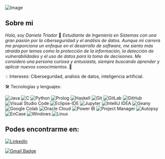 
![Image](https://github.com/user-attachments/assets/4dbf3e88-7b99-4b4b-8dd8-42a788385429)

## Sobre mi
_Hola, soy Daniela Triador_ 👋
_Estudiante de Ingeniería en Sistemas con una gran pasión por la ciberseguridad y el análisis de datos. Aunque mi carrera me proporciona un enfoque en el desarrollo de software, me siento más atraída por temas como la protección de la información, la detección de vulnerabilidades y el uso de datos para la toma de decisiones. Me considero una persona curiosa y entusiasta, siempre buscando aprender y aplicar nuevos conocimientos._ 🚀

💡 Intereses: Ciberseguridad, análisis de datos, inteligencia artificial.


🛠 Tecnologías y lenguajes:

![Java](http://img.shields.io/badge/-Java-5B4638?style=flat-square&logo=java&logoColor=ffffff)
![C](http://img.shields.io/badge/-C-A8B9CC?style=flat-square&logo=c&logoColor=ffffff)
![Python](http://img.shields.io/badge/-Python-3776AB?style=flat-square&logo=python&logoColor=ffffff)
![Prolog](https://img.shields.io/badge/Prolog-782D19?style=flat-square&logo=prolog&logoColor=white)
![Haskell](https://img.shields.io/badge/Haskell-5E5086?style=flat-square&logo=haskell&logoColor=white)
![Git](https://img.shields.io/badge/-Git-%23F05032?style=flat-square&logo=git&logoColor=%23ffffff)
![GitLab](https://img.shields.io/badge/-GitLab-FCA121?style=flat-square&logo=gitlab)
![GitHub](https://img.shields.io/badge/-GitHub-181717?style=flat-square&logo=github)
![Visual Studio Code](https://img.shields.io/badge/Visual_Studio_Code-007ACC?style=flat-square&logo=Visual-Studio-Code&logoColor=white)
![Eclipse-IDE](http://img.shields.io/badge/-Eclipse-2C2255?style=flat-square&logo=eclipse&logoColor=ffffff)
![Jupyter](https://img.shields.io/badge/-Jupyter-F37626?style=flat-square&logo=jupyter&logoColor=ffffff)
![IntelliJ IDEA](https://img.shields.io/badge/-IntelliJ%20IDEA-000000?style=flat-square&logo=intellij-idea&logoColor=white)
![Geany](https://img.shields.io/badge/-Geany-26A269?style=flat-square&logo=geany&logoColor=ffffff)
![Google Colab](https://img.shields.io/badge/Google_Colab-F9AB00?style=flat-square&logo=google-colab&logoColor=black)
![Oracle Cloud](https://img.shields.io/badge/Oracle_Cloud-F80000?style=flat-square&logo=oracle&logoColor=white)
![Power BI](https://img.shields.io/badge/Power_BI-F2C811?style=flat-square&logo=powerbi&logoColor=black)
![Project Manager](https://img.shields.io/badge/Project_Manager-0076A3?style=flat-square&logo=task-manager&logoColor=white)
![Autopsy](https://img.shields.io/badge/Autopsy-3A3A3A?style=flat-square&logo=autopsy&logoColor=white)
![EnCase](https://img.shields.io/badge/EnCase-0058A3?style=flat-square&logo=encase&logoColor=white)
![Windows](https://img.shields.io/badge/Windows-0078D6?style=flat-square&logo=windows&logoColor=white)
![Linux](https://img.shields.io/badge/-Linux-222222?style=flat&logo=linux&logoColor=FCC624)

## Podes encontrarme en:

<a href="https://www.linkedin.com/in/dtriador" target="_blank">
  <img src="https://img.shields.io/badge/LinkedIn-%230077B5.svg?&style=flat-square&logo=linkedin&logoColor=white" alt="LinkedIn">
</a>


[![Gmail Badge](https://img.shields.io/badge/-Gmail-c14438?style=flat-square&logo=Gmail&logoColor=white)](mailto:danielatriador92@gmail.com)


